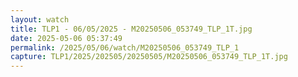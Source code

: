 ```yaml
---
layout: watch
title: TLP1 - 06/05/2025 - M20250506_053749_TLP_1T.jpg
date: 2025-05-06 05:37:49
permalink: /2025/05/06/watch/M20250506_053749_TLP_1
capture: TLP1/2025/202505/20250505/M20250506_053749_TLP_1T.jpg
---
```

